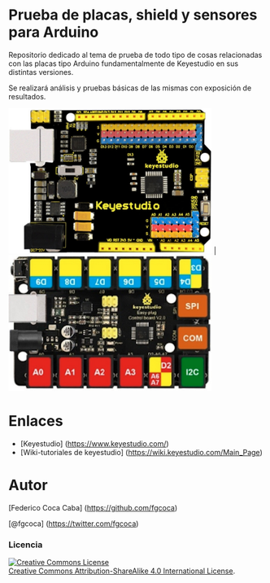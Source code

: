 # **Prueba de placas, shield y sensores para Arduino**
Repositorio dedicado al tema de prueba de todo tipo de cosas relacionadas con las placas tipo Arduino fundamentalmente de Keyestudio en sus distintas versiones.

Se realizará análisis y pruebas básicas de las mismas con exposición de resultados.

![](https://github.com/fgcoca/Prueba-de-placas-shield-y-sensores-para-Arduino/blob/master/0-Portada/UNO-con-pines.png) | ![](https://github.com/fgcoca/Prueba-de-placas-shield-y-sensores-para-Arduino/blob/master/0-Portada/UNO-easy-plug.png)

# **Enlaces**
* [Keyestudio] (https://www.keyestudio.com/)
* [Wiki-tutoriales de keyestudio] (https://wiki.keyestudio.com/Main_Page)

# **Autor**

[Federico Coca Caba] (https://github.com/fgcoca)

[@fgcoca] (https://twitter.com/fgcoca)

### **Licencia**
<a rel="license" href="http://creativecommons.org/licenses/by-sa/4.0/"><img alt="Creative Commons License" style="border-width:0" src="https://i.creativecommons.org/l/by-sa/4.0/88x31.png" /></a><br /> <a rel="license" href="http://creativecommons.org/licenses/by-sa/4.0/">Creative Commons Attribution-ShareAlike 4.0 International License</a>.


